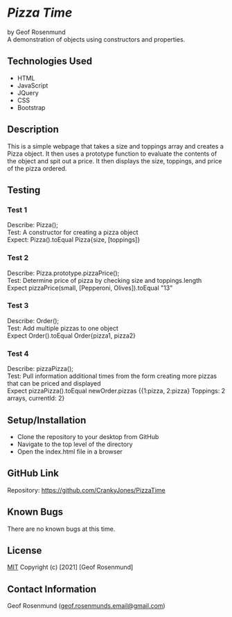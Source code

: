 # *Pizza Time*
by Geof Rosenmund   
A demonstration of objects using constructors and properties.

## **Technologies Used**
* HTML
* JavaScript
* JQuery
* CSS
* Bootstrap

## **Description**

This is a simple webpage that takes a size and toppings array and creates a Pizza object. It then uses a prototype function to evaluate the contents of the object and spit out a price. It then displays the size, toppings, and price of the pizza ordered.

## **Testing**

### **Test 1**
Describe: Pizza();   
Test: A constructor for creating a pizza object   
Expect: Pizza().toEqual Pizza{size, [toppings]}   

### **Test 2**
Describe: Pizza.prototype.pizzaPrice();   
Test: Determine price of pizza by checking size and toppings.length   
Expect pizzaPrice(small, [Pepperoni, Olives]).toEqual "13"

### **Test 3**
Describe: Order();   
Test: Add multiple pizzas to one object   
Expect Order().toEqual Order{pizza1, pizza2}   

### **Test 4**
Describe: pizzaPizza();   
Test: Pull information additional times from the form creating more pizzas that can be priced and displayed   
Expect pizzaPizza().toEqual newOrder.pizzas {{1:pizza, 2:pizza} Toppings: 2 arrays, currentId: 2} 

## **Setup/Installation**
* Clone the repository to your desktop from GitHub
* Navigate to the top level of the directory
* Open the index.html file in a browser

## **GitHub Link**
Repository: https://github.com/CrankyJones/PizzaTime

## **Known Bugs**
There are no known bugs at this time.

## **License**
[MIT](https://opensource.org/licenses/MIT)
Copyright (c) [2021] [Geof Rosenmund]

## **Contact Information**
Geof Rosenmund (geof.rosenmunds.email@gmail.com)